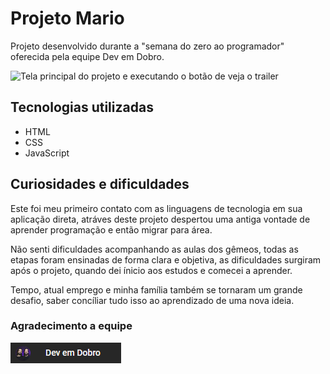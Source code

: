 # Projeto Mario
Projeto desenvolvido durante a "semana do zero ao programador" oferecida pela equipe Dev em Dobro.



<img src="./p-mario.gif" alt="Tela principal do projeto e executando o botão de veja o trailer">

## Tecnologias utilizadas
- HTML
- CSS
- JavaScript

## Curiosidades e dificuldades
Este foi meu primeiro contato com as linguagens de tecnologia em sua aplicação direta, atráves deste projeto despertou uma antiga vontade de aprender programação e então migrar para área.

Não senti dificuldades acompanhando as aulas dos gêmeos, todas as etapas foram ensinadas de forma clara e objetiva, as dificuldades surgiram após o projeto, quando dei ínicio aos estudos e comecei a aprender. 

Tempo, atual emprego e minha família também se tornaram um grande desafio, saber concíliar tudo isso ao aprendizado de uma nova ideia.


### Agradecimento a equipe
[<img src="img-canal-dev.png">](https://www.youtube.com/@DevemDobro) 